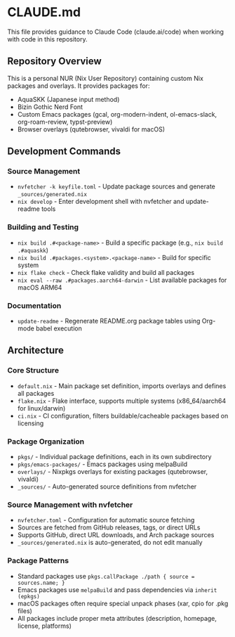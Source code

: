 # CLAUDE.md

This file provides guidance to Claude Code (claude.ai/code) when working with code in this repository.

## Repository Overview

This is a personal NUR (Nix User Repository) containing custom Nix packages and overlays. It provides packages for:
- AquaSKK (Japanese input method)
- Bizin Gothic Nerd Font
- Custom Emacs packages (gcal, org-modern-indent, ol-emacs-slack, org-roam-review, typst-preview)
- Browser overlays (qutebrowser, vivaldi for macOS)

## Development Commands

### Source Management
- `nvfetcher -k keyfile.toml` - Update package sources and generate `_sources/generated.nix`
- `nix develop` - Enter development shell with nvfetcher and update-readme tools

### Building and Testing
- `nix build .#<package-name>` - Build a specific package (e.g., `nix build .#aquaskk`)
- `nix build .#packages.<system>.<package-name>` - Build for specific system
- `nix flake check` - Check flake validity and build all packages
- `nix eval --raw .#packages.aarch64-darwin` - List available packages for macOS ARM64

### Documentation
- `update-readme` - Regenerate README.org package tables using Org-mode babel execution

## Architecture

### Core Structure
- `default.nix` - Main package set definition, imports overlays and defines all packages
- `flake.nix` - Flake interface, supports multiple systems (x86_64/aarch64 for linux/darwin)
- `ci.nix` - CI configuration, filters buildable/cacheable packages based on licensing

### Package Organization
- `pkgs/` - Individual package definitions, each in its own subdirectory
- `pkgs/emacs-packages/` - Emacs packages using melpaBuild
- `overlays/` - Nixpkgs overlays for existing packages (qutebrowser, vivaldi)
- `_sources/` - Auto-generated source definitions from nvfetcher

### Source Management with nvfetcher
- `nvfetcher.toml` - Configuration for automatic source fetching
- Sources are fetched from GitHub releases, tags, or direct URLs
- Supports GitHub, direct URL downloads, and Arch package sources
- `_sources/generated.nix` is auto-generated, do not edit manually

### Package Patterns
- Standard packages use `pkgs.callPackage ./path { source = sources.name; }`
- Emacs packages use `melpaBuild` and pass dependencies via `inherit (epkgs)`
- macOS packages often require special unpack phases (xar, cpio for .pkg files)
- All packages include proper meta attributes (description, homepage, license, platforms)